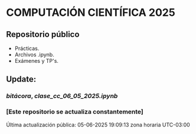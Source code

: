 # COMPUTACIÓN CIENTÍFICA 2025

## Repositorio público

- Prácticas.
- Archivos .ipynb.
- Exámenes y TP's.


## Update:
### *bitácora*, *clase_cc_06_05_2025.ipynb*


### [Este repositorio se actualiza constantemente]

Última actualización pública: 05-06-2025 19:09:13 zona horaria UTC-03:00
